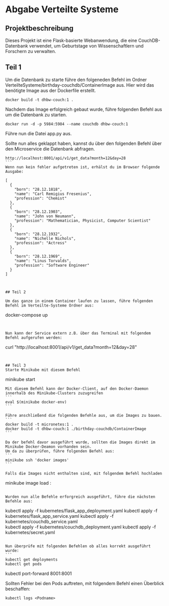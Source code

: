 # Abgabe Verteilte Systeme

## Projektbeschreibung
Dieses Projekt ist eine Flask-basierte Webanwendung, die eine CouchDB-Datenbank verwendet, um Geburtstage von Wissenschaftlern und Forschern zu verwalten.




## Teil 1

Um die Datenbank zu starte führe den folgeneden Befehl im Ordner VerteilteSysteme/birthday-couchdb/ContainerImage aus. Hier wird das benötigte Image aus der Dockerfile erstellt.

```
docker build -t dhbw-couch:1 .
```

Nachdem das Image erfolgreich gebaut wurde, führe folgenden Befehl aus um die Datenbank zu starten.

```
docker run -d -p 5984:5984 --name couchdb dhbw-couch:1
````

Führe nun die Datei app.py aus.

Sollte nun alles geklappt haben, kannst du über den folgenden Befehl über den Microservice die Datenbank abfragen.

````
http://localhost:8001/api/v1/get_data?month=12&day=28
```
Wenn nun kein fehler aufgetreten ist, erhälst du im Browser folgende Ausgabe:

[
  {
    "born": "28.12.1818",
    "name": "Carl Remigius Fresenius",
    "profession": "Chemist"
  },
  {
    "born": "28.12.1903",
    "name": "John von Neumann",
    "profession": "Mathematician, Physicist, Computer Scientist"
  },
  {
    "born": "28.12.1932",
    "name": "Nichelle Nichols",
    "profession": "Actress"
  },
  {
    "born": "28.12.1969",
    "name": "Linus Torvalds",
    "profession": "Software Engineer"
  }
]



## Teil 2

Um das ganze in einem Container laufen zu lassen, führe folgenden Befehl im Verteilte-Systeme Ordner aus:

````
docker-compose up
```


Nun kann der Service extern z.B. über das Terminal mit folgendem Befehl aufgerufen werden:

````
curl "http://localhost:8001/api/v1/get_data?month=12&day=28"
```


## Teil 3
Starte Minikube mit diesem Befehl
```
minikube start
````
Mit diesem Befehl kann der Docker-Client, auf den Docker-Daemon innerhalb des Minikube-Clusters zuzugreifen
```
eval $(minikube docker-env)
```

Führe anschließend die folgenden Befehle aus, um die Images zu bauen. 
```
docker build -t micronetes:1 .
docker build -t dhbw-couch:1 ./birthday-couchdb/ContainerImage
```

Da der befehl davor ausgeführt wurde, sollten die Images direkt im Minikube Docker-Deamon vorhanden sein.
Um da zu überprüfen, führe folgenden Befehl aus:
```
minikube ssh 'docker images'
```

Falls die Images nicht enthalten sind, mit folgendem Befehl hochladen
````
minikube image load <Name des Images>:<tag>
```

Wurden nun alle Befehle erforgreich ausgeführt, führe die nächsten Befehle aus:
```
kubectl apply -f kubernetes/flask_app_deployment.yaml
kubectl apply -f kubernetes/flask_app_service.yaml
kubectl apply -f kubernetes/couchdb_service.yaml   
kubectl apply -f kubernetes/couchdb_deployment.yaml
kubectl apply -f kubernetes/secret.yaml
````

Nun überprüfe mit folgenden Befehlen ob alles korrekt ausgeführt wurde:
```
kubectl get deployments
kubectl get pods
````

kubectl port-forward <podnamen> 8001:8001

Sollten Fehler bei den Pods auftreten, mit folgendem Befehl einen Überblick beschaffen:
```
kubectl logs <Podname>
```





